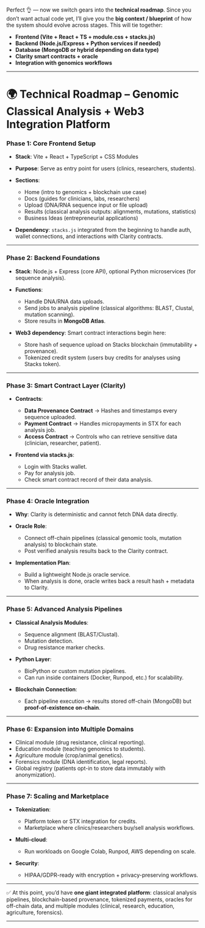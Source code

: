 Perfect 👌 — now we switch gears into the **technical roadmap**. Since you don’t want actual code yet, I’ll give you the **big context / blueprint** of how the system should evolve across stages. This will tie together:

* **Frontend (Vite + React + TS + module.css + stacks.js)**
* **Backend (Node.js/Express + Python services if needed)**
* **Database (MongoDB or hybrid depending on data type)**
* **Clarity smart contracts + oracle**
* **Integration with genomics workflows**

---

# 🌍 Technical Roadmap – Genomic Classical Analysis + Web3 Integration Platform

### **Phase 1: Core Frontend Setup**

* **Stack**: Vite + React + TypeScript + CSS Modules
* **Purpose**: Serve as entry point for users (clinics, researchers, students).
* **Sections**:

  * Home (intro to genomics + blockchain use case)
  * Docs (guides for clinicians, labs, researchers)
  * Upload (DNA/RNA sequence input or file upload)
  * Results (classical analysis outputs: alignments, mutations, statistics)
  * Business Ideas (entrepreneurial applications)
* **Dependency**: `stacks.js` integrated from the beginning to handle auth, wallet connections, and interactions with Clarity contracts.

---

### **Phase 2: Backend Foundations**

* **Stack**: Node.js + Express (core API), optional Python microservices (for sequence analysis).
* **Functions**:

  * Handle DNA/RNA data uploads.
  * Send jobs to analysis pipeline (classical algorithms: BLAST, Clustal, mutation scanning).
  * Store results in **MongoDB Atlas**.
* **Web3 dependency**: Smart contract interactions begin here:

  * Store hash of sequence upload on Stacks blockchain (immutability + provenance).
  * Tokenized credit system (users buy credits for analyses using Stacks token).

---

### **Phase 3: Smart Contract Layer (Clarity)**

* **Contracts**:

  * **Data Provenance Contract** → Hashes and timestamps every sequence uploaded.
  * **Payment Contract** → Handles micropayments in STX for each analysis job.
  * **Access Contract** → Controls who can retrieve sensitive data (clinician, researcher, patient).
* **Frontend via stacks.js**:

  * Login with Stacks wallet.
  * Pay for analysis job.
  * Check smart contract record of their data analysis.

---

### **Phase 4: Oracle Integration**

* **Why**: Clarity is deterministic and cannot fetch DNA data directly.
* **Oracle Role**:

  * Connect off-chain pipelines (classical genomic tools, mutation analysis) to blockchain state.
  * Post verified analysis results back to the Clarity contract.
* **Implementation Plan**:

  * Build a lightweight Node.js oracle service.
  * When analysis is done, oracle writes back a result hash + metadata to Clarity.

---

### **Phase 5: Advanced Analysis Pipelines**

* **Classical Analysis Modules**:

  * Sequence alignment (BLAST/Clustal).
  * Mutation detection.
  * Drug resistance marker checks.
* **Python Layer**:

  * BioPython or custom mutation pipelines.
  * Can run inside containers (Docker, Runpod, etc.) for scalability.
* **Blockchain Connection**:

  * Each pipeline execution → results stored off-chain (MongoDB) but **proof-of-existence on-chain**.

---

### **Phase 6: Expansion into Multiple Domains**

* Clinical module (drug resistance, clinical reporting).
* Education module (teaching genomics to students).
* Agriculture module (crop/animal genetics).
* Forensics module (DNA identification, legal reports).
* Global registry (patients opt-in to store data immutably with anonymization).

---

### **Phase 7: Scaling and Marketplace**

* **Tokenization**:

  * Platform token or STX integration for credits.
  * Marketplace where clinics/researchers buy/sell analysis workflows.
* **Multi-cloud**:

  * Run workloads on Google Colab, Runpod, AWS depending on scale.
* **Security**:

  * HIPAA/GDPR-ready with encryption + privacy-preserving workflows.

---

✅ At this point, you’d have **one giant integrated platform**: classical analysis pipelines, blockchain-based provenance, tokenized payments, oracles for off-chain data, and multiple modules (clinical, research, education, agriculture, forensics).

---


